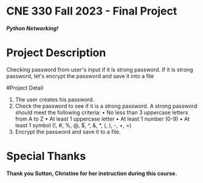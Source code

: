 # CNE 330 Fall 2023 - Final Project

##### Python Networking!

# Project Description
Checking password from user's input if it is strong password.
If it is strong password, let's encrypt the password and save it into a file

#Project Detail 

1.	The user creates his password.
2.	Check the password to see if it is a strong password.
        A strong password should meet the following criteria:
			•	No less than 3 uppercase letters from A to Z
			•	At least 1 uppercase letter
			•	At least 1 number (0-9) 
			•	At least 1 symbol (!, #, %, @, $, ^, &, *, (, ), -, +, =)
3.	Encrypt the password and save it to a file.


# Special Thanks

#### Thank you Sutton, Christine for her instruction during this course.